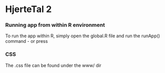# HjerteTal 2

### Running app from within R environment
To run the app within R, simply open the global.R file and run the runApp() command - or press <ctr><shft><entr>

### CSS
The .css file can be found under the www/ dir
